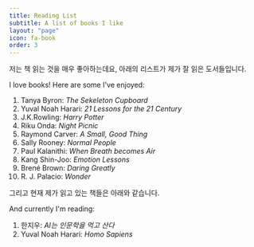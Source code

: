 ```yaml
---
title: Reading List
subtitle: A list of books I like
layout: "page"
icon: fa-book
order: 3
---
```


저는 책 읽는 것을 매우 좋아하는데요,
아래의 리스트가 제가 잘 읽은 도서들입니다.

I love books! Here are some I've enjoyed:

1. Tanya Byron: *The Sekeleton Cupboard*
2. Yuval Noah Harari: *21 Lessons for the 21 Century*
3. J.K.Rowling: *Harry Potter*
4. Riku Onda: *Night Picnic*
5. Raymond Carver: *A Small, Good Thing*
6. Sally Rooney: *Normal People*
7. Paul Kalanithi: *When Breath becomes Air*
8. Kang Shin-Joo: *Emotion Lessons*
9. Brené Brown: *Daring Greatly*
10. R. J. Palacio: *Wonder*

그리고 현재 제가 읽고 있는 책들은 
아래와 같습니다.

And currently I'm reading:

1. 한지우: *AI는 인문학을 먹고 산다*
2. Yuval Noah Harari: *Homo Sapiens*


